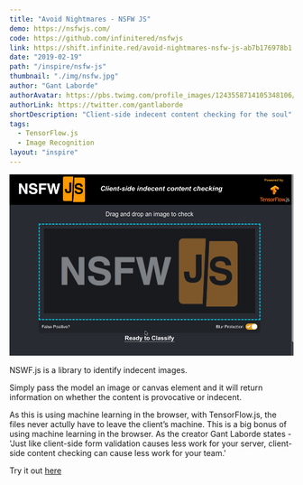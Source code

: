 ```yaml
---
title: "Avoid Nightmares - NSFW JS"
demo: https://nsfwjs.com/
code: https://github.com/infinitered/nsfwjs
link: https://shift.infinite.red/avoid-nightmares-nsfw-js-ab7b176978b1
date: "2019-02-19"
path: "/inspire/nsfw-js"
thumbnail: "./img/nsfw.jpg"
author: "Gant Laborde"
authorAvatar: https://pbs.twimg.com/profile_images/1243558714105348106/aQbiDdVd_400x400.jpg
authorLink: https://twitter.com/gantlaborde
shortDescription: "Client-side indecent content checking for the soul"
tags:
  - TensorFlow.js
  - Image Recognition
layout: "inspire"
---
```


![bear detection](./img/nsfw.gif)

NSWF.js is a library to identify indecent images.

Simply pass the model an image or canvas element and it will return
information on whether the content is provocative or indecent.

As this is using machine learning in the browser, with TensorFlow.js, the
files never actully have to leave the client’s machine. This is a big bonus of using
machine learning in the browser. As the creator Gant Laborde states - 'Just like
client-side form validation causes less work for your server,
client-side content checking can cause less work for your team.'

Try it out [here](https://nsfwjs.com/)
